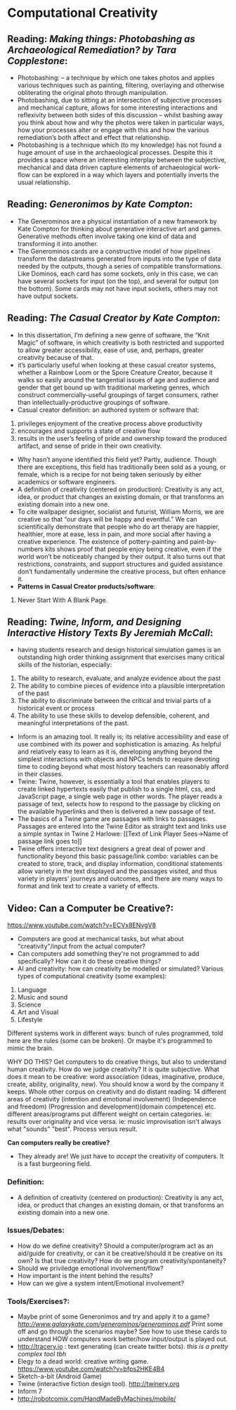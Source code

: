 # Computational Creativity

## Reading: *Making things: Photobashing as Archaeological Remediation? by Tara Copplestone*: 
- Photobashing: – a technique by which one takes photos and applies various techniques such as painting, filtering, overlaying and otherwise obliterating the original photo through manipulation.
- Photobashing, due to sitting at an intersection of subjective processes and mechanical capture, allows for some interesting interactions and reflexivity between both sides of this discussion – whilst bashing away you think about how and why the photos were taken in particular ways, how your processes alter or engage with this and how the various remediation’s both affect and effect that relationship.
- Photobashing is a technique which (to my knowledge) has not found a huge amount of use in the archaeological processes. Despite this it provides a space where an interesting interplay between the subjective, mechanical and data driven capture elements of archaeological work-flow can be explored in a way which layers and potentially inverts the usual relationship.

## Reading: *Generonimos by Kate Compton*:
- The Generominos are a physical instantiation of a new framework by Kate Compton for thinking about generative interactive art and games. Generative methods often involve taking one kind of data and transforming it into another.
- The Generominos cards are a constructive model of how pipelines transform the datastreams generated from inputs into the type of data needed by the outputs, though a series of compatible transformations. Like Dominos, each card has some sockets, only in this case, we can have several sockets for input (on the top), and several for output (on the bottom). Some cards may not have input sockets, others may not have output sockets.

## Reading: *The Casual Creator by Kate Compton*:
- In this dissertation, I’m defining a new genre of software, the “Knit Magic” of software, in which creativity is both restricted and supported to allow greater accessibility, ease of use, and, perhaps, greater creativity because of that.
- it’s particularly useful when looking at these casual creator systems, whether a Rainbow Loom or the Spore Creature Creator, because it walks so easily around the tangential issues of age and audience and gender that get bound up with traditional marketing genres, which construct commercially-useful groupings of target consumers, rather than intellectually-productive groupings of software.
- Casual creator definition: 
an authored system or software that:
1. privileges enjoyment of the creative process above productivity
2. encourages and supports a state of creative flow
3. results in the user’s feeling of pride and ownership toward the produced artifact, and sense of pride in their own creativity.
- Why hasn’t anyone identified this field yet?
Partly, audience.  Though there are exceptions, this field has traditionally been sold as a young, or female, which is a recipe for not being taken seriously by either academics or software engineers.
- A definition of creativity (centered on production): Creativity is any act, idea, or product that changes an existing domain, or that transforms an existing domain into a new one.
- To cite wallpaper designer, socialist and futurist, William Morris, we are creative so that “our days will be happy and eventful.” We can scientifically demonstrate that people who do art therapy are happier, healthier, more at ease, less in pain, and more social after having a creative experience.  The existence of pottery-painting and paint-by-numbers kits shows proof that people enjoy being creative, even if the world won’t be noticeably changed by their output. It also turns out that restrictions, constraints, and support structures and guided assistance don’t fundamentally undermine the creative process, but often enhance it.
- **Patterns in Casual Creator products/software**:
1. Never Start With A Blank Page.

## Reading: *Twine, Inform, and Designing Interactive History Texts By Jeremiah McCall*:
- having students research and design historical simulation games is an outstanding high order thinking assignment that exercises many critical skills of the historian, especially:
1. The ability to research, evaluate, and analyze evidence about the past
2. The ability to combine pieces of evidence into a plausible interpretation of the past
3. The ability to discriminate between the critical and trivial parts of a historical event or process
4. The ability to use these skills to develop defensible, coherent, and meaningful interpretations of the past.

- Inform is an amazing tool. It really is; its relative accessibility and ease of use combined with its power and sophistication is amazing. As helpful and relatively easy to learn as it is, developing anything beyond the simplest interactions with objects and NPCs tends to require devoting time to coding beyond what most history teachers can reasonably afford in their classes.
- Twine: Twine, however, is essentially a tool that enables players to create linked hypertexts easily that publish to a single html, css, and JavaScript page, a single web page in other words. The player reads a passage of text, selects how to respond to the passage by clicking on the available hyperlinks and then is delivered a new passage of text.
- The basics of a Twine game are passages with links to passages. Passages are entered into the Twine Editor as straight text and links use a simple syntax in Twine 2 Harlowe:
[[Text of Link Player Sees->Name of passage link goes to]]
- Twine offers interactive text designers a great deal of power and functionality beyond this basic passage/link combo: variables can be created to store, track, and display information, conditional statements allow variety in the text displayed and the passages visited, and thus variety in players’ journeys and outcomes, and there are many ways to format and link text to create a variety of effects. 

## Video: Can a Computer be Creative?: 
<https://www.youtube.com/watch?v=ECVx8ENvgV8>

- Computers are good at mechanical tasks, but what about "creativity"/input from the actual computer?
- Can computers add something they're not programmed to add specifically? How can it do these creative things? 
- AI and creativity: how can creativity be modelled or simulated? 
Various types of computational creativity (some examples):
1. Language
2. Music and sound
3. Science
4. Art and Visual
5. Lifestyle

Different systems work in different ways: bunch of rules programmed, told here are the rules (some can be broken). Or maybe it's programmed to mimic the brain. 

WHY DO THIS? Get computers to do creative things, but also to understand human creativity.
How do we judge creativity? It is quite subjective. 
What does it mean to be creative: word association (ideas, imaginative, produce, create, ability, originality, new). You should know a word by the company it keeps. 
Whole other corpus on creativity and do distant reading: 14 different areas of creativity (intention and emotional involvement) (Independence and freedom) (Progression and development)(domain competence) etc. different areas/programs put different weight on certain categories. ie: results over originality and vice versa. ie: music improvisation isn't always what "sounds" "best". Process versus result. 

**Can computers really be creative?** 
- They already are! We just have to *accept* the creativity of computers. It is a fast burgeoning field. 
### Definition:

- A definition of creativity (centered on production): Creativity is any act, idea, or product that changes an existing domain, or that transforms an existing domain into a new one.


### Issues/Debates:
- How do we define creativity? Should a computer/program act as an aid/guide for creativity, or can it be creative/should it be creative on its own? Is that true creativity? How do we program creativity/spontaneity?
- Should we priviledge emotional involvement/flow?
- How important is the intent behind the results?
- How can we give a system intent/Emotional involvement?

### Tools/Exercises?:

- Maybe print of some Generonimos and try and apply it to a game? *<http://www.galaxykate.com/generominos/generominos.pdf>* Print some off and go through the scenarios maybe? See how to use these cards to understand HOW computers work better/how input/output is played out. 
- <http://tracery.io> : text generating (can create twitter bots). *this is a pretty complex tool tbh*
- Elegy to a dead world: creative writing game. <https://www.youtube.com/watch?v=bfps2HKE4B4>
- Sketch-a-bit (Android Game)
- Twine (interactive fiction design tool). <http://twinery.org>
- Inform 7
- <http://robotcomix.com/HandMadeByMachines/mobile/>
